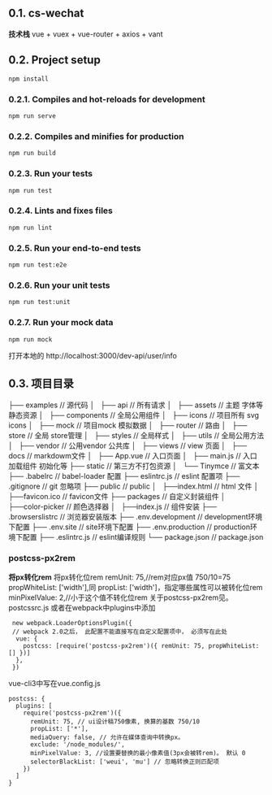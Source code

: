 ## 0.1. cs-wechat
**技术栈** vue + vuex + vue-router + axios + vant

## 0.2. Project setup
```
npm install
```

### 0.2.1. Compiles and hot-reloads for development
```
npm run serve
```

### 0.2.2. Compiles and minifies for production
```
npm run build
```

### 0.2.3. Run your tests
```
npm run test
```

### 0.2.4. Lints and fixes files
```
npm run lint
```

### 0.2.5. Run your end-to-end tests
```
npm run test:e2e
```

### 0.2.6. Run your unit tests
```
npm run test:unit
```
### 0.2.7. Run your mock data
```
npm run mock 
```
打开本地的 http://localhost:3000/dev-api/user/info

## 0.3. 项目目录
├── examples                   // 源代码
│   ├── api                    // 所有请求
│   ├── assets                 // 主题 字体等静态资源
│   ├── components             // 全局公用组件
│   ├── icons                  // 项目所有 svg icons
│   ├── mock                   // 项目mock 模拟数据
│   ├── router                 // 路由
│   ├── store                  // 全局 store管理
│   ├── styles                 // 全局样式
│   ├── utils                  // 全局公用方法
│   ├── vendor                 // 公用vendor 公共库
│   ├── views                  // view 页面
│   ├── docs                   // markdowm文件
│   ├── App.vue                // 入口页面
│   ├── main.js                // 入口 加载组件 初始化等
├── static                     // 第三方不打包资源
│   └── Tinymce                // 富文本
├── .babelrc                   // babel-loader 配置
├── eslintrc.js                // eslint 配置项
├── .gitignore                 // git 忽略项
├── public                     // public
│   ├──index.html              // html 文件
│   ├──favicon.ico             // favicon文件
├── packages                   // 自定义封装组件
│   ├──color-picker            // 颜色选择器
│   ├──index.js                // 组件安装
├── .browserslistrc            // 浏览器安装版本
├── .env.development           // development环境下配置
├── .env.site                  // site环境下配置
├── .env.production            // production环境下配置
├── .eslintrc.js               // eslint编译规则
└── package.json               // package.json

### postcss-px2rem
**将px转化rem**
将px转化位rem
remUnit: 75,//rem对应px值 750/10=75
propWhiteList: ['width'],同 propList: ['width']，指定哪些属性可以被转化位rem
minPixelValue: 2,//小于这个值不转化位rem
关于postcss-px2rem见。postcssrc.js
或者在webpack中plugins中添加
```
 new webpack.LoaderOptionsPlugin({
 // webpack 2.0之后， 此配置不能直接写在自定义配置项中， 必须写在此处
  vue: {
    postcss: [require('postcss-px2rem')({ remUnit: 75, propWhiteList: [] })]
  },
 })
 ```

vue-cli3中写在vue.config.js
```
postcss: {
  plugins: [
    require('postcss-px2rem')({
      remUnit: 75, // ui设计稿750像素, 换算的基数 750/10
      propList: ['*'],
      mediaQuery: false, // 允许在媒体查询中转换px。
      exclude: '/node_modules/',
      minPixelValue: 3, //设置要替换的最小像素值(3px会被转rem)。 默认 0
      selectorBlackList: ['weui', 'mu'] // 忽略转换正则匹配项
    })
  ]
}
```